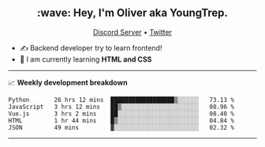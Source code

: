 <h2 align="center">:wave: Hey, I'm Oliver aka YoungTrep.</h2>
<p align="center">
  <a href="https://discord.gg/CfRPnCDEaN">Discord Server</a> •
  <a href="https://twitter.com/trep_young">Twitter</a>
</p>

- ✍️ Backend developer try to learn frontend!
- 📝 I am currently learning **HTML and CSS**

-------

📈 **Weekly development breakdown**
<!--START_SECTION:waka-->
```text
Python       26 hrs 12 mins  ██████████████████▒░░░░░░   73.13 % 
JavaScript   3 hrs 12 mins   ██▒░░░░░░░░░░░░░░░░░░░░░░   08.96 % 
Vue.js       3 hrs 2 mins    ██░░░░░░░░░░░░░░░░░░░░░░░   08.48 % 
HTML         1 hr 44 mins    █▒░░░░░░░░░░░░░░░░░░░░░░░   04.84 % 
JSON         49 mins         ▓░░░░░░░░░░░░░░░░░░░░░░░░   02.32 % 
```
<!--END_SECTION:waka-->

-------

